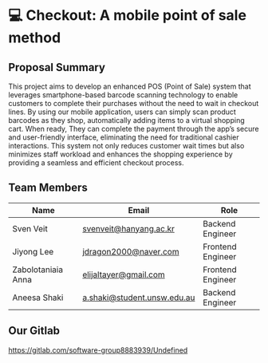 # 💻 Checkout: A mobile point of sale method

## Proposal Summary
This project aims to develop an enhanced POS (Point of Sale) system that leverages smartphone-based barcode scanning technology to enable customers to complete their purchases without the need to wait in checkout lines. By using our mobile application, users can simply scan product barcodes as they shop, automatically adding items to a virtual shopping cart. When ready, They can complete the payment through the app’s secure and user-friendly interface, eliminating the need for traditional cashier interactions. This system not only reduces customer wait times but also minimizes staff workload and enhances the shopping experience by providing a seamless and efficient checkout process.

## Team Members
| Name | Email | Role |
|--------|--------|--------|
| Sven Veit   |svenveit@hanyang.ac.kr| Backend Engineer|
| Jiyong Lee   | jdragon2000@naver.com | Frontend Engineer|
| Zabolotaniaia Anna   |elijaltayer@gmail.com | Frontend Engineer |
| Aneesa Shaki   |a.shaki@student.unsw.edu.au   | Backend Engineer|

## Our Gitlab
https://gitlab.com/software-group8883939/Undefined


<!--

**Here are some ideas to get you started:**

🙋‍♀️ A short introduction - what is your organization all about?
🌈 Contribution guidelines - how can the community get involved?
👩‍💻 Useful resources - where can the community find your docs? Is there anything else the community should know?
🍿 Fun facts - what does your team eat for breakfast?
🧙 Remember, you can do mighty things with the power of [Markdown](https://docs.github.com/github/writing-on-github/getting-started-with-writing-and-formatting-on-github/basic-writing-and-formatting-syntax)
-->
